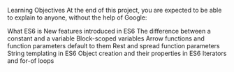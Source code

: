 Learning Objectives
At the end of this project, you are expected to be able to explain to anyone, without the help of Google:

What ES6 is
New features introduced in ES6
The difference between a constant and a variable
Block-scoped variables
Arrow functions and function parameters default to them
Rest and spread function parameters
String templating in ES6
Object creation and their properties in ES6
Iterators and for-of loops

